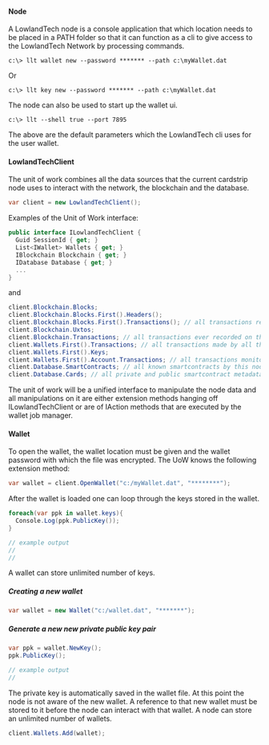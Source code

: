 #### Node

A LowlandTech node is a console application that which location needs to be placed in a PATH folder so that it can function as a cli to give access to the LowlandTech Network by processing commands.

````shell
c:\> llt wallet new --password ******* --path c:\myWallet.dat
````

Or 

````shell
c:\> llt key new --password ******* --path c:\myWallet.dat
````

The node can also be used to start up the wallet ui.



````shell
c:\> llt --shell true --port 7895
````

The above are the default parameters which the LowlandTech cli uses for the user wallet.



#### LowlandTechClient

The unit of work combines all the data sources that the current cardstrip node uses to interact with the network, the blockchain and the database.

````c#
var client = new LowlandTechClient();
````

Examples of the Unit of Work interface:

````c#
public interface ILowlandTechClient {
  Guid SessionId { get; }
  List<IWallet> Wallets { get; }
  IBlockchain Blockchain { get; }
  IDatabase Database { get; }
  ...
}
````

and 

````c#
client.Blockchain.Blocks;
client.Blockchain.Blocks.First().Headers();
client.Blockchain.Blocks.First().Transactions(); // all transactions recorded in this block ...
client.Blockchain.Uxtos;
client.Blockchain.Transactions; // all transactions ever recorded on the blockchain ...
client.Wallets.First().Transactions; // all transactions made by all the keys in this wallet ...
client.Wallets.First().Keys;
client.Wallets.First().Account.Transactions; // all transactions monitored by this account ...
client.Database.SmartContracts; // all known smartcontracts by this node ...
client.Database.Cards; // all private and public smartcontract metadata ...
````

The unit of work will be a unified interface to manipulate the node data and all manipulations on it are either extension methods hanging off ILowlandTechClient or are of IAction methods that are executed by the wallet job manager.



#### Wallet

To open the wallet,  the wallet location must be given and the wallet password with which the file was encrypted. The UoW knows the following extension method:

````c#
var wallet = client.OpenWallet("c:/myWallet.dat", "********");
````



After the wallet is loaded one can loop through the keys stored in the wallet.

````c#
foreach(var ppk in wallet.keys){
  Console.Log(ppk.PublicKey());
}

// example output
// 
// 
````

A wallet can store unlimited number of keys.



##### Creating a new wallet

````c#
var wallet = new Wallet("c:/wallet.dat", "*******");
````



##### Generate a new new private public key pair

````c#
var ppk = wallet.NewKey();
ppk.PublicKey();

// example output
//
````

The private key is automatically saved in the wallet file. At this point the node is not aware of the new wallet. A reference to that new wallet must be stored to it before the node can interact with that wallet. A node can store an unlimited number of wallets.



````c#
client.Wallets.Add(wallet);
````

